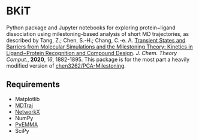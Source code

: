 # BKiT

Python package and Jupyter notebooks for exploring protein−ligand dissociation using milestoning-based analysis of short MD trajectories, as described by Tang, Z.; Chen, S.-H.; Chang, C.-e. A. <a href="https://doi.org/10.1021/acs.jctc.9b01153">Transient States and Barriers from Molecular Simulations and the Milestoning Theory: Kinetics in Ligand−Protein Recognition and Compound Design</a>. *J. Chem. Theory Comput.*, **2020**, *16*, 1882-1895. This package is for the most part a heavily modified version of <a href="https://github.com/chen3262/PCA-Milestoning">chen3262/PCA-Milestoning</a>.

## Requirements

- Matplotlib
- <a href="http://mdtraj.org/">MDTraj</a>
- <a href="https://networkx.github.io/">NetworkX</a>
- NumPy
- <a href="http://emma-project.org/">PyEMMA</a>
- SciPy
